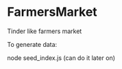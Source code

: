 # FarmersMarket
Tinder like farmers market


To generate data:
<!-- cd express_api/seeds -->
node seed_index.js (can do it later on)